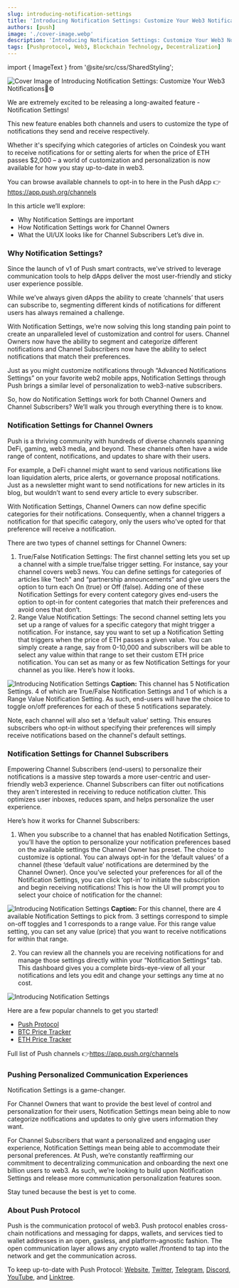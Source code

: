 ```yaml
---
slug: introducing-notification-settings
title: 'Introducing Notification Settings: Customize Your Web3 Notifications🔔⚙️'
authors: [push]
image: './cover-image.webp'
description: 'Introducing Notification Settings: Customize Your Web3 Notifications🔔⚙️'
tags: [Pushprotocol, Web3, Blockchain Technology, Decentralization]
---
```

import { ImageText } from '@site/src/css/SharedStyling';

![Cover Image of Introducing Notification Settings: Customize Your Web3 Notifications🔔⚙️](./cover-image.webp)

<!--truncate-->

We are extremely excited to be releasing a long-awaited feature - Notification Settings!

This new feature enables both channels and users to customize the type of notifications they send and receive respectively. 

Whether it's specifying which categories of articles on Coindesk you want to receive notifications for or setting alerts for when the price of ETH passes $2,000 – a world of customization and personalization is now available for how you stay up-to-date in web3.

You can browse available channels to opt-in to here in the Push dApp 👉https://app.push.org/channels

In this article we’ll explore:
- Why Notification Settings are important
- How Notification Settings work for Channel Owners
- What the UI/UX looks like for Channel Subscribers
Let’s dive in.

### Why Notification Settings?
Since the launch of v1 of Push smart contracts, we’ve strived to leverage communication tools to help dApps deliver the most user-friendly and sticky user experience possible.

While we’ve always given dApps the ability to create ‘channels’ that users can subscribe to, segmenting different kinds of notifications for different users has always remained a challenge. 

With Notification Settings, we’re now solving this long standing pain point to create an unparalleled level of customization and control for users. Channel Owners now have the ability to segment and categorize different notifications and Channel Subscribers now have the ability to select notifications that match their preferences.

Just as you might customize notifications through “Advanced Notifications Settings” on your favorite web2 mobile apps, Notification Settings through Push brings a similar level of personalization to web3-native subscribers.

So, how do Notification Settings work for both Channel Owners and Channel Subscribers? We’ll walk you through everything there is to know.

### Notification Settings for Channel Owners
Push is a thriving community with hundreds of diverse channels spanning DeFi, gaming, web3 media, and beyond. These channels often have a wide range of content, notifications, and updates to share with their users. 

For example, a DeFi channel might want to send various notifications like loan liquidation alerts, price alerts, or governance proposal notifications. Just as a newsletter might want to send notifications for new articles in its blog, but wouldn’t want to send every article to every subscriber. 

With Notification Settings, Channel Owners can now define specific categories for their notifications. Consequently, when a channel triggers a notification for that specific category, only the users who've opted for that preference will receive a notification.

There are two types of channel settings for Channel Owners:

1. True/False Notification Settings: The first channel setting lets you set up a channel with a simple true/false trigger setting. For instance, say your channel covers web3 news. You can define settings for categories of articles like  "tech" and “partnership announcements” and give users the option to turn each On (true) or Off (false). Adding one of these Notification Settings for every content category gives end-users the option to opt-in for content categories that match their preferences and avoid ones that don’t. 
2. Range Value Notification Settings: The second channel setting lets you set up a range of values for a specific category that might trigger a notification. For instance, say you want to set up a Notification Setting that triggers when the price of ETH passes a given value. You can simply create a range, say from 0-10,000 and subscribers will be able to select any value within that range to set their custom ETH price notification.
You can set as many or as few Notification Settings for your channel as you like. 
Here’s how it looks.

![Introducing Notification Settings](./image-1.webp)
<ImageText><b>Caption:</b> This channel has 5 Notification Settings. 4 of which are True/False Notification Settings and 1 of which is a Range Value Notification Setting. As such, end-users will have the choice to toggle on/off preferences for each of these 5 notifications separately.</ImageText>

Note, each channel will also set a ‘default value’ setting. This ensures subscribers who opt-in without specifying their preferences will simply receive notifications based on the channel's default settings.

### Notification Settings for Channel Subscribers
Empowering Channel Subscribers (end-users) to personalize their notifications is a massive step towards a more user-centric and user-friendly web3 experience. Channel Subscribers can filter out notifications they aren't interested in receiving to reduce notification clutter. This optimizes user inboxes, reduces spam, and helps personalize the user experience.

Here’s how it works for Channel Subscribers:
1. When you subscribe to a channel that has enabled Notification Settings, you’ll have the option to personalize your notification preferences based on the available settings the Channel Owner has preset. 
The choice to customize is optional. You can always opt-in for the ‘default values’ of a channel (these ‘default value’ notifications are determined by the Channel Owner).
Once you’ve selected your preferences for all of the Notification Settings, you can click ‘opt-in’ to initiate the subscription and begin receiving notifications!
This is how the UI will prompt you to select your choice of notification for the channel:

![Introducing Notification Settings](./image-3.webp)
<ImageText><b>Caption:</b> For this channel, there are 4 available Notification Settings to pick from. 3 settings correspond to simple on-off toggles and 1 corresponds to a range value. For this range value setting, you can set any value (price) that you want to receive notifications for within that range.</ImageText>

2. You can review all the channels you are receiving notifications for and manage those settings directly within your “Notification Settings” tab. This dashboard gives you a complete birds-eye-view of all your notifications and lets you edit and change your settings any time at no cost.

![Introducing Notification Settings](./image-2.webp)

Here are a few popular channels to get you started!
- [Push Protocol](http://app.push.org/channels?channel=0xB88460Bb2696CAb9D66013A05dFF29a28330689D)
- [BTC Price Tracker](http://app.push.org/channels?channel=0x03EAAAa48ea78d1E66eA3458364d553AD981871E)
- [ETH Price Tracker](http://app.push.org/channels?channel=0xDBc5936E4daaE94F415C39D284f6a69c4d553F2F)

Full list of Push channels 👉https://app.push.org/channels


### Pushing Personalized Communication Experiences

Notification Settings is a game-changer.

For Channel Owners that want to provide the best level of control and personalization for their users, Notification Settings mean being able to now categorize notifications and updates to only give users information they want.

For Channel Subscribers that want a personalized and engaging user experience, Notification Settings mean being able to accommodate their personal preferences.
At Push, we’re constantly reaffirming our commitment to decentralizing communication and onboarding the next one billion users to web3. As such, we’re looking to build upon Notification Settings and release more communication personalization features soon.

Stay tuned because the best is yet to come.

### About Push Protocol

Push is the communication protocol of web3. Push protocol enables cross-chain notifications and messaging for dapps, wallets, and services tied to wallet addresses in an open, gasless, and platform-agnostic fashion. The open communication layer allows any crypto wallet /frontend to tap into the network and get the communication across.

To keep up-to-date with Push Protocol: [Website](https://push.org/), [Twitter](https://twitter.com/pushprotocol), [Telegram](https://t.me/epnsproject), [Discord](https://discord.gg/pushprotocol), [YouTube](https://www.youtube.com/c/EthereumPushNotificationService), and [Linktree](https://linktr.ee/pushprotocol).





